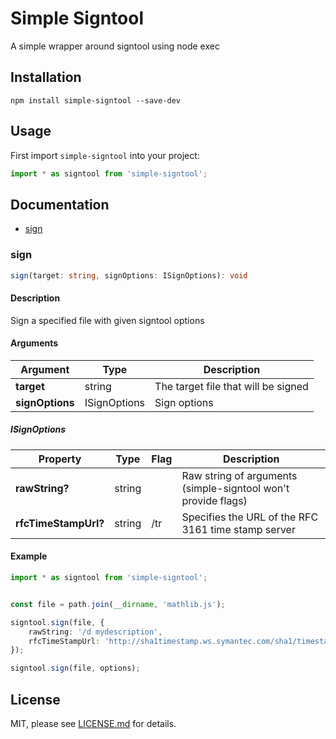 # Simple Signtool
A simple wrapper around signtool using node exec

## Installation
`npm install simple-signtool --save-dev`

## Usage
First import `simple-signtool` into your project:  
```javascript
import * as signtool from 'simple-signtool';
```

## Documentation
* [sign](#sign)

### sign
```typescript 
sign(target: string, signOptions: ISignOptions): void
```

#### Description
Sign a specified file with given signtool options

#### Arguments
|Argument       |Type   |Description
|---            |---    |---
|**target**     |string |The target file that will be signed
|**signOptions**|ISignOptions |Sign options

##### ISignOptions
|Property               |Type       |Flag   |Description
|---                    |---        |---    |---
|**rawString?**         |string     |       |Raw string of arguments (simple-signtool won't provide flags)
|**rfcTimeStampUrl?**   |string     |/tr    |Specifies the URL of the RFC 3161 time stamp server


  
#### Example
```typescript
import * as signtool from 'simple-signtool';


const file = path.join(__dirname, 'mathlib.js');

signtool.sign(file, {
    rawString: '/d mydescription',
    rfcTimeStampUrl: 'http://sha1timestamp.ws.symantec.com/sha1/timestamp'
});

signtool.sign(file, options);
```

## License
MIT, please see [LICENSE.md](LICENSE.md) for details.